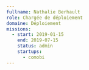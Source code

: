 ```yaml
---
fullname: Nathalie Berhault
role: Chargée de déploiement
domaine: Déploiement
missions:
  - start: 2019-01-15
    end: 2019-07-15
    status: admin
    startups:
      - comobi
---
```


